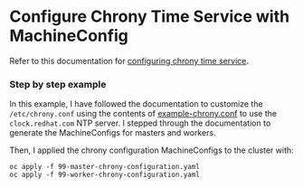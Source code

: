 # Configure Chrony Time Service with MachineConfig

Refer to this documentation for [configuring chrony time service].

### Step by step example

In this example, I have followed the documentation to customize the `/etc/chrony.conf` using the contents of [example-chrony.conf] to use the `clock.redhat.com` NTP server.  I stepped through the documentation to generate the MachineConfigs for masters and workers.

Then, I applied the chrony configuration MachineConfigs to the cluster with:
```
oc apply -f 99-master-chrony-configuration.yaml
oc apply -f 99-worker-chrony-configuration.yaml
```

[configuring chrony time service]: https://docs.openshift.com/container-platform/latest/installing/install_config/installing-customizing.html#installation-special-config-crony_installing-customizing
[example-chrony.conf]: ./example-chrony.conf
